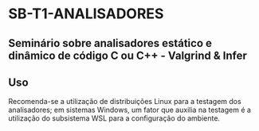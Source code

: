 # SB-T1-ANALISADORES
## Seminário sobre analisadores estático e dinâmico de código C ou C++ - Valgrind &amp; Infer

## Uso
Recomenda-se a utilização de distribuições Linux para a testagem dos analisadores; em sistemas Windows, um fator 
que auxilia na testagem é a utilização do subsistema WSL para a configuração do ambiente.
